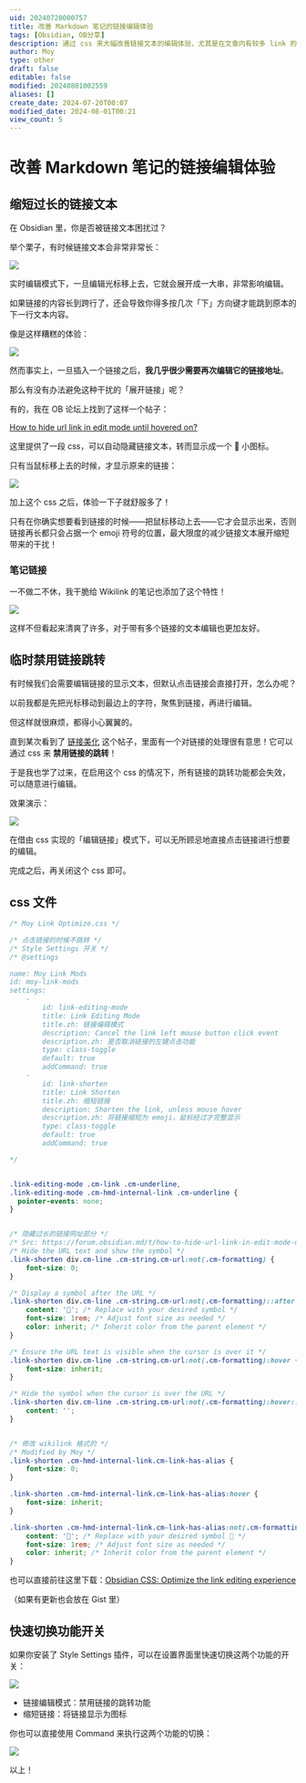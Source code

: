 ```yaml
---
uid: 20240720000757
title: 改善 Markdown 笔记的链接编辑体验
tags: [Obsidian, OB分享]
description: 通过 css 来大幅改善链接文本的编辑体验，尤其是在文章内有较多 link 的时候，体验提升很明显！
author: Moy
type: other
draft: false
editable: false
modified: 20240801002559
aliases: []
create_date: 2024-07-20T00:07
modified_date: 2024-08-01T00:21
view_count: 5
---
```


# 改善 Markdown 笔记的链接编辑体验

## 缩短过长的链接文本

在 Obsidian 里，你是否被链接文本困扰过？

举个栗子，有时候链接文本会非常非常长：

![](Resource/Images/faa2e8114dc32236651601a45db8ef32.jpg)

实时编辑模式下，一旦编辑光标移上去，它就会展开成一大串，非常影响编辑。

如果链接的内容长到跨行了，还会导致你得多按几次「下」方向键才能跳到原本的下一行文本内容。

像是这样糟糕的体验：

![](Resource/Images/033c73a2e1652de6e36195abb97e8ff3.gif)

然而事实上，一旦插入一个链接之后，**我几乎很少需要再次编辑它的链接地址**。

那么有没有办法避免这种干扰的「展开链接」呢？

有的，我在 OB 论坛上找到了这样一个帖子：

[How to hide url link in edit mode until hovered on?](https://forum.obsidian.md/t/how-to-hide-url-link-in-edit-mode-until-hovered-on/82827)

这里提供了一段 css，可以自动隐藏链接文本，转而显示成一个 🔗 小图标。

只有当鼠标移上去的时候，才显示原来的链接：

![](Resource/Images/82f77744482c1fbf515bbabdbad88ff3.gif)

加上这个 css 之后，体验一下子就舒服多了！

只有在你确实想要看到链接的时候——把鼠标移动上去——它才会显示出来，否则链接再长都只会占据一个 emoji 符号的位置，最大限度的减少链接文本展开缩短带来的干扰！

### 笔记链接

一不做二不休，我干脆给 Wikilink 的笔记也添加了这个特性！

![](Resource/Images/87c75ce35aec462f33df721e0138cd31.jpg)

这样不但看起来清爽了许多，对于带有多个链接的文本编辑也更加友好。

## 临时禁用链接跳转

有时候我们会需要编辑链接的显示文本，但默认点击链接会直接打开，怎么办呢？

以前我都是先把光标移动到最边上的字符，聚焦到链接，再进行编辑。

但这样就很麻烦，都得小心翼翼的。

直到某次看到了 [链接美化](https://forum-zh.obsidian.md/t/topic/11277/3) 这个帖子，里面有一个对链接的处理很有意思！它可以通过 css 来 **禁用链接的跳转**！

于是我也学了过来，在启用这个 css 的情况下，所有链接的跳转功能都会失效，可以随意进行编辑。

效果演示：

![](Resource/Images/ab7a1f228d00d8ddcea41d8af080f749.gif)

在借由 css 实现的「编辑链接」模式下，可以无所顾忌地直接点击链接进行想要的编辑。

完成之后，再关闭这个 css 即可。

## css 文件

```css
/* Moy Link Optimize.css */

/* 点击链接的时候不跳转 */
/* Style Settings 开关 */
/* @settings

name: Moy Link Mods
id: moy-link-mods
settings:
    - 
        id: link-editing-mode
        title: Link Editing Mode
        title.zh: 链接编辑模式
        description: Cancel the link left mouse button click event
        description.zh: 是否取消链接的左键点击功能
        type: class-toggle
        default: true
        addCommand: true
    - 
        id: link-shorten
        title: Link Shorten
        title.zh: 缩短链接
        description: Shorten the link, unless mouse hover
        description.zh: 将链接缩短为 emoji，鼠标经过才完整显示
        type: class-toggle
        default: true
        addCommand: true

*/


.link-editing-mode .cm-link .cm-underline,
.link-editing-mode .cm-hmd-internal-link .cm-underline {
  pointer-events: none;
}


/* 隐藏过长的链接网址部分 */
/* Src: https://forum.obsidian.md/t/how-to-hide-url-link-in-edit-mode-until-hovered-on/82827 */
/* Hide the URL text and show the symbol */
.link-shorten div.cm-line .cm-string.cm-url:not(.cm-formatting) {
    font-size: 0;
}

/* Display a symbol after the URL */
.link-shorten div.cm-line .cm-string.cm-url:not(.cm-formatting)::after {
    content: '🔗'; /* Replace with your desired symbol */
    font-size: 1rem; /* Adjust font size as needed */
    color: inherit; /* Inherit color from the parent element */
}

/* Ensure the URL text is visible when the cursor is over it */
.link-shorten div.cm-line .cm-string.cm-url:not(.cm-formatting):hover {
    font-size: inherit;
}

/* Hide the symbol when the cursor is over the URL */
.link-shorten div.cm-line .cm-string.cm-url:not(.cm-formatting):hover::after {
    content: '';
}


/* 修改 wikilink 格式的 */
/* Modified by Moy */
.link-shorten .cm-hmd-internal-link.cm-link-has-alias {
    font-size: 0;
}

.link-shorten .cm-hmd-internal-link.cm-link-has-alias:hover {
    font-size: inherit;
}

.link-shorten .cm-hmd-internal-link.cm-link-has-alias:not(.cm-formatting)::after {
    content: '📜'; /* Replace with your desired symbol 📄 */
    font-size: 1rem; /* Adjust font size as needed */
    color: inherit; /* Inherit color from the parent element */
}

```

也可以直接前往这里下载：[Obsidian CSS: Optimize the link editing experience](https://gist.github.com/Moyf/66f62a6f4b5da5b69195d371f79ff6d4)

（如果有更新也会放在 Gist 里）

## 快速切换功能开关

如果你安装了 Style Settings 插件，可以在设置界面里快速切换这两个功能的开关：

![](Resource/Images/2aed4da6cbefd5dc568d83609c1fb841.jpg)

- 链接编辑模式：禁用链接的跳转功能
- 缩短链接：将链接显示为图标

你也可以直接使用 Command 来执行这两个功能的切换：

![](Resource/Images/cffd1978fdee6908b6048c32c8284bd5.jpg)

以上！
